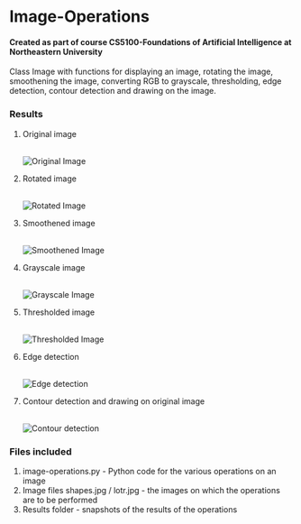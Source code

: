 # Image-Operations
<h4>Created as part of course CS5100-Foundations of Artificial Intelligence at Northeastern University</h4>

<div>

<p>Class Image with functions for displaying an image, rotating the image, smoothening the image, converting RGB to grayscale, thresholding, edge detection, contour detection and drawing on the image.<p>

</div>


<h3>Results</h3>

<ol>
  <li>Original image</li><br>
  
![Original Image](Results/original-image.png)

  <li>Rotated image</li><br>
  
![Rotated Image](Results/rotated.png)

  <li>Smoothened image</li><br>
  
![Smoothened Image](Results/smooth.png)

  <li>Grayscale image</li><br>
  
![Grayscale Image](Results/gray.png)

  <li>Thresholded image</li><br>
  
![Thresholded Image](Results/threshold.png)

  <li>Edge detection</li><br>
  
![Edge detection](Results/edge.png)

  <li>Contour detection and drawing on original image</li><br>
  
![Contour detection](Results/contour.png)

 </ol>
 
 
<h3>Files included</h3>

<ol>
<li>image-operations.py - Python code for the various operations on an image</li>
<li>Image files shapes.jpg / lotr.jpg - the images on which the operations are to be performed</li>
<li>Results folder - snapshots of the results of the operations
</ol>

</div>
  
